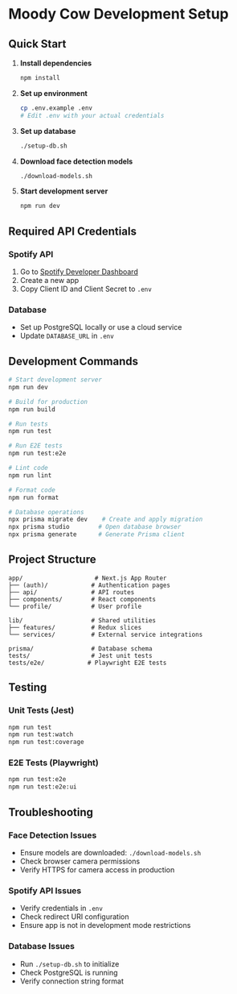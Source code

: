 # Moody Cow Development Setup

## Quick Start

1. **Install dependencies**

   ```bash
   npm install
   ```

2. **Set up environment**

   ```bash
   cp .env.example .env
   # Edit .env with your actual credentials
   ```

3. **Set up database**

   ```bash
   ./setup-db.sh
   ```

4. **Download face detection models**

   ```bash
   ./download-models.sh
   ```

5. **Start development server**
   ```bash
   npm run dev
   ```

## Required API Credentials

### Spotify API

1. Go to [Spotify Developer Dashboard](https://developer.spotify.com/dashboard)
2. Create a new app
3. Copy Client ID and Client Secret to `.env`

### Database

- Set up PostgreSQL locally or use a cloud service
- Update `DATABASE_URL` in `.env`

## Development Commands

```bash
# Start development server
npm run dev

# Build for production
npm run build

# Run tests
npm run test

# Run E2E tests
npm run test:e2e

# Lint code
npm run lint

# Format code
npm run format

# Database operations
npx prisma migrate dev    # Create and apply migration
npx prisma studio        # Open database browser
npx prisma generate      # Generate Prisma client
```

## Project Structure

```
app/                    # Next.js App Router
├── (auth)/            # Authentication pages
├── api/               # API routes
├── components/        # React components
└── profile/           # User profile

lib/                   # Shared utilities
├── features/          # Redux slices
└── services/          # External service integrations

prisma/                # Database schema
tests/                 # Jest unit tests
tests/e2e/            # Playwright E2E tests
```

## Testing

### Unit Tests (Jest)

```bash
npm run test
npm run test:watch
npm run test:coverage
```

### E2E Tests (Playwright)

```bash
npm run test:e2e
npm run test:e2e:ui
```

## Troubleshooting

### Face Detection Issues

- Ensure models are downloaded: `./download-models.sh`
- Check browser camera permissions
- Verify HTTPS for camera access in production

### Spotify API Issues

- Verify credentials in `.env`
- Check redirect URI configuration
- Ensure app is not in development mode restrictions

### Database Issues

- Run `./setup-db.sh` to initialize
- Check PostgreSQL is running
- Verify connection string format
